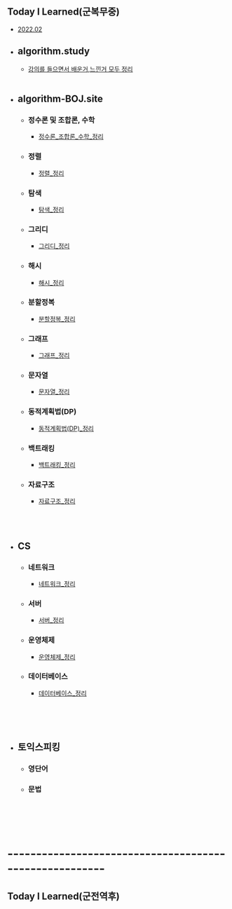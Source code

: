 ## Today I Learned(군복무중)

- [2022.02](https://github.com/SeungMin2001/TIL/tree/main/2022.02) 
 
 - ## algorithm.study
   - [강의를 들으면서 배운거,느낀거 모두 정리](https://github.com/SeungMin2001/TIL/tree/main/CodingTest)<br><br>

 - ## algorithm-BOJ.site
   - ### 정수론 및 조합론, 수학
     - [정수론_조합론_수학_정리](https://github.com/ssm2020/TIL/blob/main/algorithm_md_list/%EC%A0%95%EC%88%98%EB%A1%A0_%EC%A1%B0%ED%95%A9%EB%A1%A0_%EC%88%98%ED%95%99)<br>


   - ### 정렬
     - [정렬_정리](https://github.com/ssm2020/TIL/blob/main/algorithm_md_list/%EC%A0%95%EB%A0%AC)<br>


   - ### 탐색
     - [탐색_정리](https://github.com/ssm2020/TIL/blob/main/algorithm_md_list/%ED%83%90%EC%83%89)<br>


   - ### 그리디
     - [그리디_정리](https://github.com/ssm2020/TIL/blob/main/algorithm_md_list/%EA%B7%B8%EB%A6%AC%EB%94%94)<br> 


   - ### 해시
     - [해시_정리](https://github.com/ssm2020/TIL/blob/main/algorithm_md_list/%ED%95%B4%EC%8B%9C)<br>   


   - ### 분할정복
     - [분할정복_정리](https://github.com/ssm2020/TIL/blob/main/algorithm_md_list/%EB%B6%84%ED%95%A0%EC%A0%95%EB%B3%B5)<br> 


   - ### 그래프
     - [그래프_정리](https://github.com/ssm2020/TIL/blob/main/algorithm_md_list/%EA%B7%B8%EB%9E%98%ED%94%84)<br> 
   - ### 문자열


     - [문자열_정리](https://github.com/ssm2020/TIL/blob/main/algorithm_md_list/%EB%AC%B8%EC%9E%90%EC%97%B4)<br> 


   - ### 동적계획법(DP)
     - [동적계획법(DP)_정리](https://github.com/ssm2020/TIL/blob/main/algorithm_md_list/%EB%8F%99%EC%A0%81%EA%B3%84%ED%9A%8D%EB%B2%95(DP))<br> 


   - ### 백트래킹
     - [백트래킹_정리](https://github.com/ssm2020/TIL/blob/main/algorithm_md_list/%EB%B0%B1%ED%8A%B8%EB%9E%98%ED%82%B9)<br> 


   - ### 자료구조
     - [자료구조_정리](https://github.com/ssm2020/TIL/blob/main/algorithm_md_list/%EC%9E%90%EB%A3%8C%EA%B5%AC%EC%A1%B0)<br><br><br><br>


 - ## CS  
   - ### 네트워크
     - [네트워크_정리](https://github.com/ssm2020/TIL/blob/main/CS/Network)<br> 
   - ### 서버
     - [서버_정리](https://github.com/ssm2020/TIL/blob/main/CS/Server)<br> 
   - ### 운영체제
     - [운영체제_정리](https://github.com/ssm2020/TIL/blob/main/CS/OS)<br> 
   - ### 데이터베이스
     - [데이터베이스_정리](https://github.com/ssm2020/TIL/blob/main/CS/DataBase)<br>
   <br><br><br><br>


 - ## 토익스피킹
   - ### 영단어
   - ### 문법<br><br><br><br><br> 



# -------------------------------------------------------


## Today I Learned(군전역후)
 
